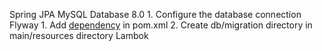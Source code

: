 Spring JPA
MySQL Database 8.0
    1. Configure the database connection
Flyway
    1. Add [dependency](https://flywaydb.org/documentation/database/mysql) in pom.xml
    2. Create db/migration directory in main/resources directory
Lambok
